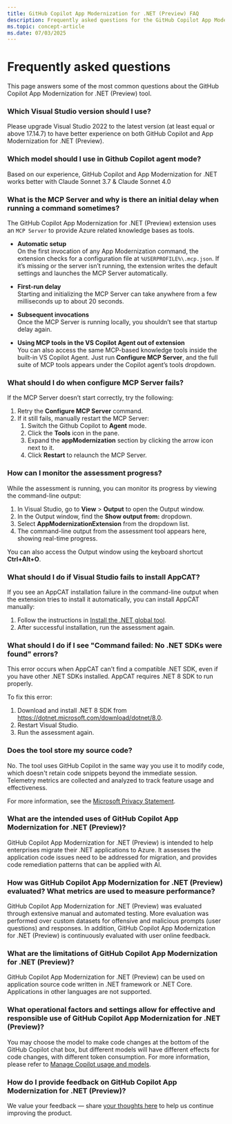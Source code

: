 ```yaml
---
title: GitHub Copilot App Modernization for .NET (Preview) FAQ
description: Frequently asked questions for the GitHub Copilot App Modernization for .NET
ms.topic: concept-article
ms.date: 07/03/2025
---
```


# Frequently asked questions

This page answers some of the most common questions about the GitHub Copilot App Modernization for .NET (Preview) tool.

### Which Visual Studio version should I use?

Please upgrade Visual Studio 2022 to the latest version (at least equal or above 17.14.7) to have better experience on both GitHub Copilot and App Modernization for .NET (Preview).

### Which model should I use in Github Copilot agent mode?

Based on our experience, GitHub Copilot and App Modernization for .NET works better with Claude Sonnet 3.7 & Claude Sonnet 4.0

### What is the MCP Server and why is there an initial delay when running a command sometimes?

The GitHub Copilot App Modernization for .NET (Preview) extension uses an `MCP Server` to provide Azure related knowledge bases as tools.

- **Automatic setup**  
  On the first invocation of any App Modernization command, the extension checks for a configuration file at `%USERPROFILE%\.mcp.json`. If it’s missing or the server isn’t running, the extension writes the default settings and launches the MCP Server automatically.

- **First-run delay**  
  Starting and initializing the MCP Server can take anywhere from a few milliseconds up to about 20 seconds.

- **Subsequent invocations**  
  Once the MCP Server is running locally, you shouldn’t see that startup delay again.

- **Using MCP tools in the VS Copilot Agent out of extension**  
  You can also access the same MCP-based knowledge tools inside the built-in VS Copilot Agent. Just run **Configure MCP Server**, and the full suite of MCP tools appears under the Copilot agent’s tools dropdown.

### What should I do when configure MCP Server fails?

If the MCP Server doesn’t start correctly, try the following:

1. Retry the **Configure MCP Server** command.  
2. If it still fails, manually restart the MCP Server:
   1. Switch the Github Copilot to **Agent** mode.  
   1. Click the **Tools** icon in the pane.  
   1. Expand the **appModernization** section by clicking the arrow icon next to it.  
   1. Click **Restart** to relaunch the MCP Server.
 
### How can I monitor the assessment progress?

While the assessment is running, you can monitor its progress by viewing the command-line output:

1. In Visual Studio, go to **View** > **Output** to open the Output window.
1. In the Output window, find the **Show output from:** dropdown.
1. Select **AppModernizationExtension** from the dropdown list.
1. The command-line output from the assessment tool appears here, showing real-time progress.

You can also access the Output window using the keyboard shortcut **Ctrl+Alt+O**.

### What should I do if Visual Studio fails to install AppCAT?

If you see an AppCAT installation failure in the command-line output when the extension tries to install it automatically, you can install AppCAT manually:

1. Follow the instructions in [Install the .NET global tool](/dotnet/azure/migration/appcat/install#install-the-net-global-tool).
1. After successful installation, run the assessment again.

### What should I do if I see "Command failed: No .NET SDKs were found" errors?

This error occurs when AppCAT can't find a compatible .NET SDK, even if you have other .NET SDKs installed. AppCAT requires .NET 8 SDK to run properly.

To fix this error:

1. Download and install .NET 8 SDK from <https://dotnet.microsoft.com/download/dotnet/8.0>.
1. Restart Visual Studio.
1. Run the assessment again.

### Does the tool store my source code?

No. The tool uses GitHub Copilot in the same way you use it to modify code, which doesn't retain code snippets beyond the immediate session. Telemetry metrics are collected and analyzed to track feature usage and effectiveness.

For more information, see the [Microsoft Privacy Statement](https://go.microsoft.com/fwlink/?LinkId=521839).

### What are the intended uses of GitHub Copilot App Modernization for .NET (Preview)?

GitHub Copilot App Modernization for .NET (Preview) is intended to help enterprises migrate their .NET applications to Azure. It assesses the application code issues need to be addressed for migration, and provides code remediation patterns that can be applied with AI.

### How was GitHub Copilot App Modernization for .NET (Preview) evaluated? What metrics are used to measure performance? 

GitHub Copilot App Modernization for .NET (Preview) was evaluated through extensive manual and automated testing. More evaluation was performed over custom datasets for offensive and malicious prompts (user questions) and responses. In addition, GitHub Copilot App Modernization for .NET (Preview) is continuously evaluated with user online feedback.

### What are the limitations of GitHub Copilot App Modernization for .NET (Preview)?

GitHub Copilot App Modernization for .NET (Preview) can be used on application source code written in .NET framework or .NET Core. Applications in other languages are not supported.

### What operational factors and settings allow for effective and responsible use of GitHub Copilot App Modernization for .NET (Preview)?

You may choose the model to make code changes at the bottom of the GitHub Copilot chat box, but different models will have different effects for code changes, with different token consumption. For more information, please refer to [Manage Copilot usage and models](https://learn.microsoft.com/en-us/visualstudio/ide/copilot-usage-and-models).

### How do I provide feedback on GitHub Copilot App Modernization for .NET (Preview)? 

We value your feedback — share [your thoughts here](https://aka.ms/AM4DFeedback) to help us continue improving the product.